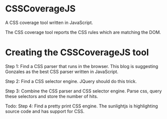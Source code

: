 CSSCoverageJS
=============

A CSS coverage tool written in JavaScript.

The CSS coverage tool reports the CSS rules which are matching the DOM. 

Creating the CSSCoverageJS tool
===============================
Step 1:
Find a CSS parser that runs in the browser. This blog is suggesting Gonzales as the best CSS parser written in JavaScript.

Step 2:
Find a CSS selector engine. JQuery should do this trick.

Step 3:
Combine the CSS parser and CSS selector engine. Parse css, query these selectors and store the number of hits.

Todo:
Step 4:
Find a pretty print CSS engine. The sunlightjs is highlighting source code and has support for CSS.
